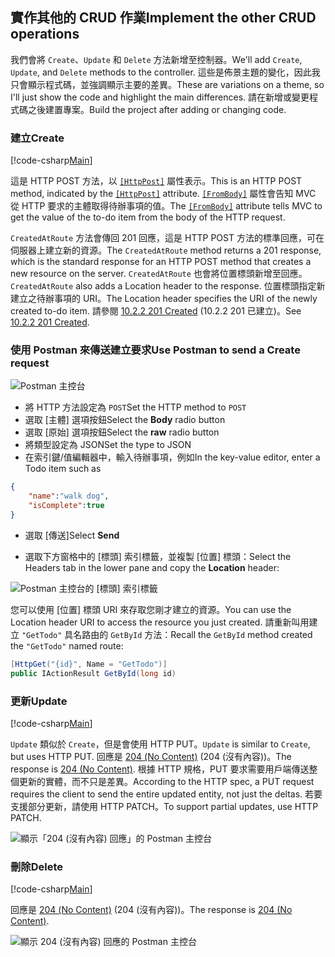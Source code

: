 ## <a name="implement-the-other-crud-operations"></a><span data-ttu-id="df28c-101">實作其他的 CRUD 作業</span><span class="sxs-lookup"><span data-stu-id="df28c-101">Implement the other CRUD operations</span></span>

<span data-ttu-id="df28c-102">我們會將 `Create`、`Update` 和 `Delete` 方法新增至控制器。</span><span class="sxs-lookup"><span data-stu-id="df28c-102">We'll add `Create`, `Update`, and `Delete` methods to the controller.</span></span> <span data-ttu-id="df28c-103">這些是佈景主題的變化，因此我只會顯示程式碼，並強調顯示主要的差異。</span><span class="sxs-lookup"><span data-stu-id="df28c-103">These are variations on a theme, so I'll just show the code and highlight the main differences.</span></span> <span data-ttu-id="df28c-104">請在新增或變更程式碼之後建置專案。</span><span class="sxs-lookup"><span data-stu-id="df28c-104">Build the project after adding or changing code.</span></span>

### <a name="create"></a><span data-ttu-id="df28c-105">建立</span><span class="sxs-lookup"><span data-stu-id="df28c-105">Create</span></span>

[!code-csharp[Main](../../tutorials/first-web-api/sample/TodoApi/Controllers/TodoController.cs?name=snippet_Create)]

<span data-ttu-id="df28c-106">這是 HTTP POST 方法，以 [`[HttpPost]`](/aspnet/core/api/microsoft.aspnetcore.mvc.httppostattribute) 屬性表示。</span><span class="sxs-lookup"><span data-stu-id="df28c-106">This is an HTTP POST method, indicated by the [`[HttpPost]`](/aspnet/core/api/microsoft.aspnetcore.mvc.httppostattribute) attribute.</span></span> <span data-ttu-id="df28c-107">[`[FromBody]`](/aspnet/core/api/microsoft.aspnetcore.mvc.frombodyattribute) 屬性會告知 MVC 從 HTTP 要求的主體取得待辦事項的值。</span><span class="sxs-lookup"><span data-stu-id="df28c-107">The [`[FromBody]`](/aspnet/core/api/microsoft.aspnetcore.mvc.frombodyattribute) attribute tells MVC to get the value of the to-do item from the body of the HTTP request.</span></span>

<span data-ttu-id="df28c-108">`CreatedAtRoute` 方法會傳回 201 回應，這是 HTTP POST 方法的標準回應，可在伺服器上建立新的資源。</span><span class="sxs-lookup"><span data-stu-id="df28c-108">The `CreatedAtRoute` method returns a 201 response, which is the standard response for an HTTP POST method that creates a new resource on the server.</span></span> <span data-ttu-id="df28c-109">`CreatedAtRoute` 也會將位置標頭新增至回應。</span><span class="sxs-lookup"><span data-stu-id="df28c-109">`CreatedAtRoute` also adds a Location header to the response.</span></span> <span data-ttu-id="df28c-110">位置標頭指定新建立之待辦事項的 URI。</span><span class="sxs-lookup"><span data-stu-id="df28c-110">The Location header specifies the URI of the newly created to-do item.</span></span> <span data-ttu-id="df28c-111">請參閱 [10.2.2 201 Created](http://www.w3.org/Protocols/rfc2616/rfc2616-sec10.html) (10.2.2 201 已建立)。</span><span class="sxs-lookup"><span data-stu-id="df28c-111">See [10.2.2 201 Created](http://www.w3.org/Protocols/rfc2616/rfc2616-sec10.html).</span></span>

### <a name="use-postman-to-send-a-create-request"></a><span data-ttu-id="df28c-112">使用 Postman 來傳送建立要求</span><span class="sxs-lookup"><span data-stu-id="df28c-112">Use Postman to send a Create request</span></span>

![Postman 主控台](../../tutorials/first-web-api/_static/pmc.png)

* <span data-ttu-id="df28c-114">將 HTTP 方法設定為 `POST`</span><span class="sxs-lookup"><span data-stu-id="df28c-114">Set the HTTP method to `POST`</span></span>
* <span data-ttu-id="df28c-115">選取 [主體] 選項按鈕</span><span class="sxs-lookup"><span data-stu-id="df28c-115">Select the **Body** radio button</span></span>
* <span data-ttu-id="df28c-116">選取 [原始] 選項按鈕</span><span class="sxs-lookup"><span data-stu-id="df28c-116">Select the **raw** radio button</span></span>
* <span data-ttu-id="df28c-117">將類型設定為 JSON</span><span class="sxs-lookup"><span data-stu-id="df28c-117">Set the type to JSON</span></span>
* <span data-ttu-id="df28c-118">在索引鍵/值編輯器中，輸入待辦事項，例如</span><span class="sxs-lookup"><span data-stu-id="df28c-118">In the key-value editor, enter a Todo item such as</span></span> 

```json
{
    "name":"walk dog",
    "isComplete":true
}
```

* <span data-ttu-id="df28c-119">選取 [傳送]</span><span class="sxs-lookup"><span data-stu-id="df28c-119">Select **Send**</span></span>

* <span data-ttu-id="df28c-120">選取下方窗格中的 [標頭] 索引標籤，並複製 [位置] 標頭：</span><span class="sxs-lookup"><span data-stu-id="df28c-120">Select the Headers tab in the lower pane and copy the **Location** header:</span></span>

![Postman 主控台的 [標頭] 索引標籤](../../tutorials/first-web-api/_static/pmget.png)

<span data-ttu-id="df28c-122">您可以使用 [位置] 標頭 URI 來存取您剛才建立的資源。</span><span class="sxs-lookup"><span data-stu-id="df28c-122">You can use the Location header URI to access the resource you just created.</span></span> <span data-ttu-id="df28c-123">請重新叫用建立 `"GetTodo"` 具名路由的 `GetById` 方法：</span><span class="sxs-lookup"><span data-stu-id="df28c-123">Recall the `GetById` method created the `"GetTodo"` named route:</span></span>

```csharp
[HttpGet("{id}", Name = "GetTodo")]
public IActionResult GetById(long id)
```

### <a name="update"></a><span data-ttu-id="df28c-124">更新</span><span class="sxs-lookup"><span data-stu-id="df28c-124">Update</span></span>

[!code-csharp[Main](../../tutorials/first-web-api/sample/TodoApi/Controllers/TodoController.cs?name=snippet_Update)]

<span data-ttu-id="df28c-125">`Update` 類似於 `Create`，但是會使用 HTTP PUT。</span><span class="sxs-lookup"><span data-stu-id="df28c-125">`Update` is similar to `Create`, but uses HTTP PUT.</span></span> <span data-ttu-id="df28c-126">回應是 [204 (No Content)](http://www.w3.org/Protocols/rfc2616/rfc2616-sec9.html) (204 (沒有內容))。</span><span class="sxs-lookup"><span data-stu-id="df28c-126">The response is [204 (No Content)](http://www.w3.org/Protocols/rfc2616/rfc2616-sec9.html).</span></span> <span data-ttu-id="df28c-127">根據 HTTP 規格，PUT 要求需要用戶端傳送整個更新的實體，而不只是差異。</span><span class="sxs-lookup"><span data-stu-id="df28c-127">According to the HTTP spec, a PUT request requires the client to send the entire updated entity, not just the deltas.</span></span> <span data-ttu-id="df28c-128">若要支援部分更新，請使用 HTTP PATCH。</span><span class="sxs-lookup"><span data-stu-id="df28c-128">To support partial updates, use HTTP PATCH.</span></span>

![顯示「204 (沒有內容) 回應」的 Postman 主控台](../../tutorials/first-web-api/_static/pmcput.png)

### <a name="delete"></a><span data-ttu-id="df28c-130">刪除</span><span class="sxs-lookup"><span data-stu-id="df28c-130">Delete</span></span>

[!code-csharp[Main](../../tutorials/first-web-api/sample/TodoApi/Controllers/TodoController.cs?name=snippet_Delete)]

<span data-ttu-id="df28c-131">回應是 [204 (No Content)](http://www.w3.org/Protocols/rfc2616/rfc2616-sec9.html) (204 (沒有內容))。</span><span class="sxs-lookup"><span data-stu-id="df28c-131">The response is [204 (No Content)](http://www.w3.org/Protocols/rfc2616/rfc2616-sec9.html).</span></span>

![顯示 204 (沒有內容) 回應的 Postman 主控台](../../tutorials/first-web-api/_static/pmd.png)
